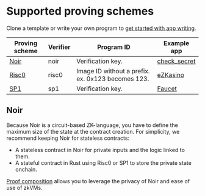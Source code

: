 # Supported proving schemes

Clone a template or write your own program to [get started with app writing](../quickstart/index.md).

| Proving scheme | Verifier | Program ID | Example app |
|----------------|----------|---------------------------------------------------|---|
| [Noir](https://noir-lang.org/docs/)     | noir     | Verification key. | [check_secret](https://github.com/Hyle-org/examples/tree/main/check-secret-noir) |
| [Risc0](https://risc0.com/docs/)    | risc0    | Image ID without a prefix. ex. 0x123 becomes 123. | [eZKasino](https://github.com/hyli-org/ezcasino/tree/main/contracts)|
| [SP1](https://docs.succinct.xyz/docs/introduction)        | sp1   | Verification key.       | [Faucet](https://github.com/hyli-org/faucet/tree/main/contracts)|

## Noir

Because Noir is a circuit-based ZK-language, you have to define the maximum size of the state at the contract creation. For simplicity, we recommend keeping Noir for stateless contracts:

- A stateless contract in Noir for private inputs and the logic linked to them.
- A stateful contract in Rust using Risc0 or SP1 to store the private state onchain.

[Proof composition](https://docs.hyli.org/concepts/proof-composition/) allows you to leverage the privacy of Noir and ease of use of zkVMs.
